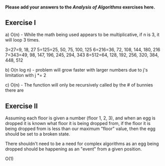 #### Please add your answers to the ***Analysis of  Algorithms*** exercises here.

## Exercise I

a) O(n) - While the math being used appears to be multiplicative, if n is 3, it will loop 3 times.

3=27=9, 18, 27
5=125=25, 50, 75, 100, 125
6=216=36, 72, 108, 144, 180, 216
7=343=49, 98, 147, 196, 245, 294, 343
8=512=64, 128, 192, 256, 320, 384, 448, 512

b) O(n log n) - problem will grow faster with larger numbers due to j's limitation with j *= 2


c) O(n) - The function will only be recursively called by the # of bunnies there are

## Exercise II

Assuming each floor is given a number (floor 1, 2, 3), and when an egg is dropped it is known what floor it is being dropped from,
if the floor it is being dropped from is less than our maximum "floor" value, then the egg should be set to a broken state.

There shouldn't need to be a need for complex algorithms as an egg being dropped should be happening as an "event" from a given position.

O(1)